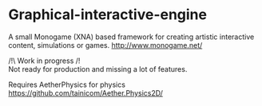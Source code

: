 # Graphical-interactive-engine
A small Monogame (XNA) based framework for creating artistic interactive content, simulations or games.
http://www.monogame.net/

/!\ Work in progress /!\
Not ready for production and missing a lot of features.

Requires AetherPhysics for physics
https://github.com/tainicom/Aether.Physics2D/
